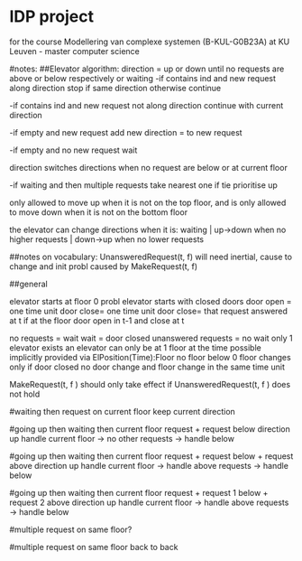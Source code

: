 # IDP project
 
for the course Modellering van complexe systemen (B-KUL-G0B23A) at KU Leuven - master computer science


#notes:
##Elevator algorithm:
direction = up or down until no requests are above or below respectively or waiting
-if contains ind and new request along direction
	stop if same direction
	otherwise continue
	
-if contains ind and new request not along direction
	continue with current direction

-if empty and new request
	add new direction = to new request

-if empty and no new request
	wait

direction switches directions when no request are below or at current floor

-if waiting and then multiple requests
	take nearest one
		if tie
			prioritise up

only allowed to move up when it is not on the top floor, and is only allowed to move down when it is not on the bottom floor

the elevator can change directions when it is: waiting | up->down when no higher requests | down->up when no lower requests

##notes on vocabulary:
UnansweredRequest(t, f) will need inertial, cause to change and init
	probl caused by MakeRequest(t, f)

##general

elevator starts at floor 0
probl elevator starts with closed doors
door open = one time unit
door close= one time unit
door close= that 
request answered at t if at the floor door open in t-1 and close at t

no requests = wait 
wait = door closed
unanswered requests = no wait
only 1 elevator exists
an elevator can only be at 1 floor at the time
	possible implicitly provided via ElPosition(Time):Floor
no floor below 0
floor changes only if door closed
no door change and floor change in the same time unit


MakeRequest(t, f ) should only take effect if UnansweredRequest(t, f ) does not hold


#waiting then request on current floor
keep current direction 

#going up then waiting then current floor request + request below
direction up handle current floor -> no other requests -> handle below

#going up then waiting then current floor request + request below + request above 
direction up handle current floor -> handle above requests -> handle below

#going up then waiting then current floor request + request 1 below + request 2 above 
direction up handle current floor -> handle above requests -> handle below

#multiple request on same floor?

#multiple request on same floor back to back




